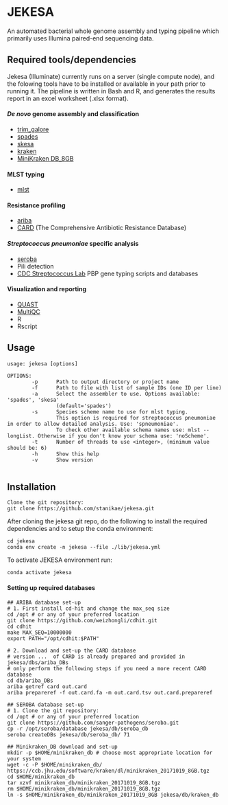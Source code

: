 # JEKESA
An automated bacterial whole genome assembly and typing pipeline which primarily uses Illumina paired-end sequencing data.

## Required tools/dependencies
Jekesa (Illuminate) currently runs on a server (single compute node), and the folowing tools have to be installed or available in your path prior to running it. The pipeline is written in Bash and R, and generates the results report in an excel worksheet (.xlsx format).

#### _De novo_ genome assembly and classification
* [trim_galore]()
* [spades](http://cab.spbu.ru/software/spades/)
* [skesa](https://github.com/ncbi/SKESA)
* [kraken](https://github.com/DerrickWood/kraken)
* [MiniKraken DB_8GB](https://ccb.jhu.edu/software/kraken/)

#### MLST typing
* [mlst](https://github.com/tseemann/mlst)

#### Resistance profiling
- [ariba](https://github.com/sanger-pathogens/ariba)
- [CARD](https://card.mcmaster.ca/) (The Comprehensive Antibiotic Resistance Database)

#### _Streptococcus pneumoniae_ specific analysis
- [seroba](https://github.com/sanger-pathogens/seroba)
- Pili detection
- [CDC Streptococcus Lab](https://github.com/BenJamesMetcalf/Spn_Scripts_Reference) PBP gene typing scripts and databases 

#### Visualization and reporting
* [QUAST](http://quast.sourceforge.net/quast)
* [MultiQC](https://github.com/ewels/MultiQC)
* R
* Rscript

## Usage
```
usage: jekesa [options]

OPTIONS:
        -p      Path to output directory or project name
        -f      Path to file with list of sample IDs (one ID per line)
        -a      Select the assembler to use. Options available: 'spades', 'skesa'
                (default='spades')
        -s      Species scheme name to use for mlst typing.
                This option is required for streptococcus pneumoniae in order to allow detailed analysis. Use: 'spneumoniae'.
                To check other available schema names use: mlst --longList. Otherwise if you don't know your schema use: 'noScheme'.
        -t      Number of threads to use <integer>, (minimum value should be: 6)
        -h      Show this help
        -v      Show version
        
````
## Installation

````
Clone the git repository:
git clone https://github.com/stanikae/jekesa.git
````
After cloning the jekesa git repo, do the following to install the required dependencies and to setup the conda environment:
`````
cd jekesa
conda env create -n jekesa --file ./lib/jekesa.yml
`````
To activate JEKESA environment run:
`````
conda activate jekesa 
`````
#### Setting up required databases
`````
## ARIBA database set-up
# 1. First install cd-hit and change the max_seq size
cd /opt # or any of your preferred location
git clone https://github.com/weizhongli/cdhit.git
cd cdhit
make MAX_SEQ=10000000
export PATH="/opt/cdhit:$PATH"

# 2. Download and set-up the CARD database
# version ...  of CARD is already prepared and provided in jekesa/dbs/ariba_DBs
# only perform the following steps if you need a more recent CARD database
cd db/ariba_DBs
ariba getref card out.card
ariba prepareref -f out.card.fa -m out.card.tsv out.card.prepareref

## SEROBA database set-up
# 1. Clone the git repository:
cd /opt # or any of your preferred location
git clone https://github.com/sanger-pathogens/seroba.git
cp -r /opt/seroba/database jekesa/db/seroba_db
seroba createDBs jekesa/db/seroba_db/ 71

## Minikraken_DB download and set-up
mkdir -p $HOME/minikraken_db # choose most appropriate location for your system
wget -c -P $HOME/minikraken_db/ https://ccb.jhu.edu/software/kraken/dl/minikraken_20171019_8GB.tgz
cd $HOME/minikraken_db
tar xzvf minikraken_db/minikraken_20171019_8GB.tgz
rm $HOME/minikraken_db/minikraken_20171019_8GB.tgz
ln -s $HOME/minikraken_db/minikraken_20171019_8GB jekesa/db/kraken_db
`````
